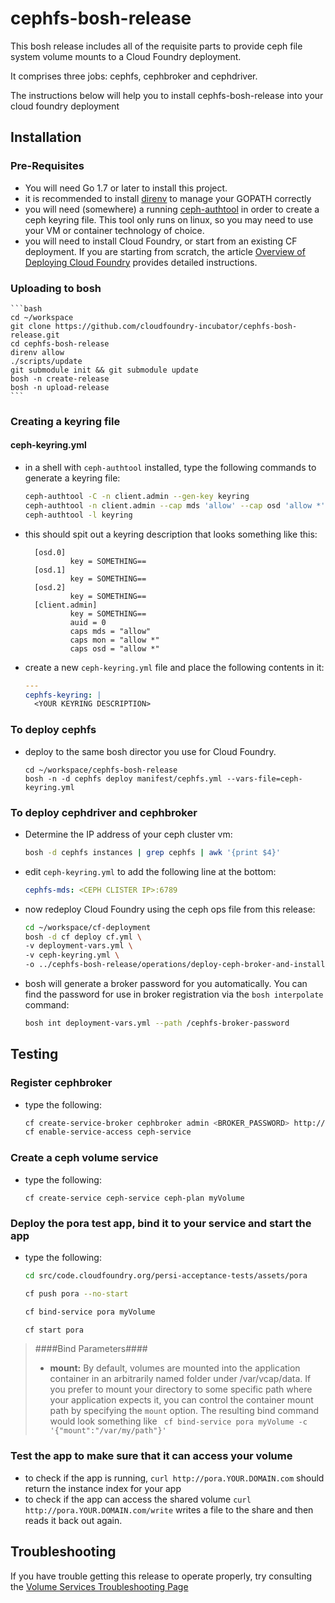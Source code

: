# cephfs-bosh-release

This bosh release includes all of the requisite parts to provide ceph file system volume mounts to a Cloud Foundry deployment.

It comprises three jobs: cephfs, cephbroker and cephdriver.

The instructions below will help you to install cephfs-bosh-release into your cloud foundry deployment

## Installation
### Pre-Requisites
- You will need Go 1.7 or later to install this project.  
- it is recommended to install [direnv](https://github.com/direnv/direnv) to manage your GOPATH correctly
- you will need (somewhere) a running [ceph-authtool](http://docs.ceph.com/docs/hammer/man/8/ceph-authtool/) in order to create a ceph keyring file.  This tool only runs on linux, so you may need to use your VM or container technology of choice.
- you will need to install Cloud Foundry, or start from an existing CF deployment.  If you are starting from scratch, the article [Overview of Deploying Cloud Foundry](https://docs.cloudfoundry.org/deploying/index.html) provides detailed instructions.

### Uploading to bosh

    ```bash
    cd ~/workspace
    git clone https://github.com/cloudfoundry-incubator/cephfs-bosh-release.git
    cd cephfs-bosh-release
    direnv allow
    ./scripts/update
    git submodule init && git submodule update
    bosh -n create-release
    bosh -n upload-release
    ```

### Creating a keyring file
#### ceph-keyring.yml
- in a shell with `ceph-authtool` installed, type the following commands to generate a keyring file:

    ```bash
    ceph-authtool -C -n client.admin --gen-key keyring
    ceph-authtool -n client.admin --cap mds 'allow' --cap osd 'allow *' --cap mon 'allow *' keyring
    ceph-authtool -l keyring
    ```

- this should spit out a keyring description that looks something like this:

    ```
      [osd.0]
              key = SOMETHING==
      [osd.1]
              key = SOMETHING==
      [osd.2]
              key = SOMETHING==
      [client.admin]
              key = SOMETHING==
              auid = 0
              caps mds = "allow"
              caps mon = "allow *"
              caps osd = "allow *"
    ```

- create a new `ceph-keyring.yml` file and place the following contents in it:

    ```yml
    ---
    cephfs-keyring: |
      <YOUR KEYRING DESCRIPTION>
    ```

### To deploy cephfs 

- deploy to the same bosh director you use for Cloud Foundry.
    ```
    cd ~/workspace/cephfs-bosh-release
    bosh -n -d cephfs deploy manifest/cephfs.yml --vars-file=ceph-keyring.yml 
    ```

### To deploy cephdriver and cephbroker

- Determine the IP address of your ceph cluster vm:
    ```bash
    bosh -d cephfs instances | grep cephfs | awk '{print $4}'
    ```

- edit `ceph-keyring.yml` to add the following line at the bottom:
    ```yml
    cephfs-mds: <CEPH CLISTER IP>:6789
    ```

- now redeploy Cloud Foundry using the ceph ops file from this release:
    ```bash
    cd ~/workspace/cf-deployment
    bosh -d cf deploy cf.yml \
    -v deployment-vars.yml \ 
    -v ceph-keyring.yml \
    -o ../cephfs-bosh-release/operations/deploy-ceph-broker-and-install-driver.yml
    ```
    
- bosh will generate a broker password for you automatically. You can find the password for use in broker registration via the `bosh interpolate` command:
    ```bash
    bosh int deployment-vars.yml --path /cephfs-broker-password
    ```
    
## Testing

### Register cephbroker
- type the following: 
    ```bash
    cf create-service-broker cephbroker admin <BROKER_PASSWORD> http://ceph-broker.YOUR.DOMAIN.com
    cf enable-service-access ceph-service
    ```

### Create a ceph volume service
- type the following: 
    ```
    cf create-service ceph-service ceph-plan myVolume
    ```

### Deploy the pora test app, bind it to your service and start the app
* type the following: 
    ```bash
    cd src/code.cloudfoundry.org/persi-acceptance-tests/assets/pora
    
    cf push pora --no-start
    
    cf bind-service pora myVolume
    
    cf start pora
    ```
    
> ####Bind Parameters####
> * **mount:** By default, volumes are mounted into the application container in an arbitrarily named folder under /var/vcap/data.  If you prefer to mount your directory to some specific path where your application expects it, you can control the container mount path by specifying the `mount` option.  The resulting bind command would look something like 
> ``` cf bind-service pora myVolume -c '{"mount":"/var/my/path"}'```

### Test the app to make sure that it can access your volume
* to check if the app is running, `curl http://pora.YOUR.DOMAIN.com` should return the instance index for your app
* to check if the app can access the shared volume `curl http://pora.YOUR.DOMAIN.com/write` writes a file to the share and then reads it back out again.

## Troubleshooting
If you have trouble getting this release to operate properly, try consulting the [Volume Services Troubleshooting Page](https://github.com/cloudfoundry-incubator/volman/blob/master/TROUBLESHOOTING.md)

